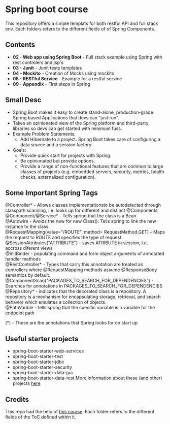 # Spring boot course
This repository offers a simple templats for both restful API and full stack env. Each folders refers to the different fields of of Spring Components.

## Contents
* **02 - Web app using Spring Boot** - Full stack example using Spring with rest controlers and jsp's
* **03 - Junit** - Junit tests templates
* **04 - Mockito** - Creation of Mocks using mockito
* **05 - RESTful Service** - Example for a restful service
* **09 - Appendix** - First steps in Spring

## Small Desc
* Spring Boot makes it easy to create stand-alone, production-grade Spring based Applications that devs can “just run”.
* Takes an opinionated view of the Spring platform and third-party libraries so devs can get started with minimum fuss.
* Example Problem Statements:
    * Add Hibernate to a project. Spring Boot takes care of configuring a data source and a session factory.
* Goals:
    * Provide quick start for projects with Spring.
    * Be opinionated but provide options.
    * Provide a range of non-functional features that are common to large classes of projects (e.g. embedded servers, security, metrics, health checks, externalized configuration).

## Some Important Spring Tags
@Controller* - Allows classes implementationsto be autodetected through classpath scanning, i.e. looks up for different and distinct @Components<br>
@Component/@Service* - Tells spring that the class is a Bean<br>
@Autowire - Avoids the new for new Class(). Tells spring to link the new instance to the class.<br>
@RequestMapping(value="/ROUTE", method= RequestMethod.GET) - Maps the request to ROUTE and specifies the type of request<br> 
@SessionAttributes("ATTRIBUTE") - saves ATRIBUTE in session, i.e. accross diferent views<br>
@InitBinder - populating command and form object arguments of annotated handler methods<br>
@RestController* - Types that carry this annotation are treated as controllers where @RequestMapping methods assume @ResponseBody semantics by default.<br>
@ComponentScan("PACKAGES_TO_SEARCH_FOR_DEPENDENCIES") - Searches for annotations in PACKAGES_TO_SEARCH_FOR_DEPENDENCIES<br>
@Repository* -  indicates that the decorated class is a repository. A repository is a mechanism for encapsulating storage, retrieval, and search behavior which emulates a collection of objects.<br> 
@PathVarible - tells spring that the specific variable is a variable for the endpoint path<br>

(*) - These are the annotations that Spring looks for on start up 

## Useful starter projects
* spring-boot-starter-web-services
* spring-boot-starter-test
* spring-boot-starter-jdbc
* spring-boot-starter-security
* spring-boot-starter-data-jpa
* spring-boot-starter-data-rest
More information about these (and other) projects [here](https://docs.spring.io/spring-boot/docs/current-SNAPSHOT/reference/htmlsingle/#using-boot-starter)

## Credits 
This repo had the help of [this course](https://www.udemy.com/course/spring-boot-tutorial-for-beginners/). Each folder refers to the different fields of the ToC defined within it.

